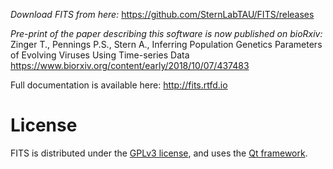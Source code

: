 *Download FITS from here:*
https://github.com/SternLabTAU/FITS/releases

*Pre-print of the paper describing this software is now published on bioRxiv:*  
Zinger T., Pennings P.S., Stern A., Inferring Population Genetics Parameters of Evolving Viruses Using Time-series Data
https://www.biorxiv.org/content/early/2018/10/07/437483

Full documentation is available here:
http://fits.rtfd.io



# License
FITS is distributed under the [GPLv3 license](https://www.gnu.org/licenses/licenses.html#GPL), and uses the [Qt framework](https://www.qt.io/).
